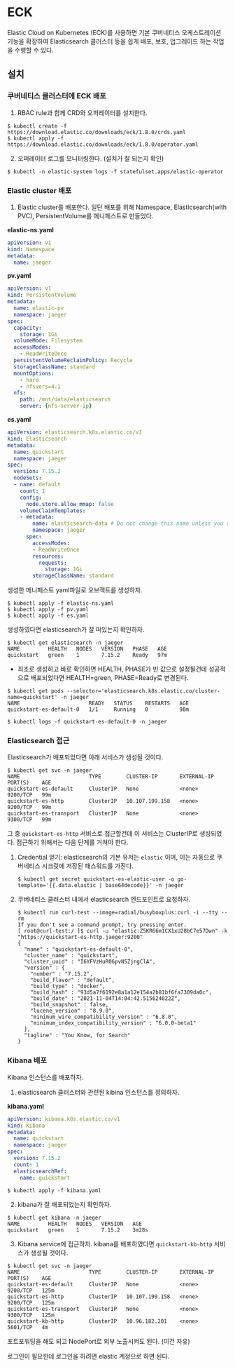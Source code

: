# ECK

Elastic Cloud on Kubernetes (ECK)를 사용하면 기본 쿠버네티스 오케스트레이션 기능을 확장하여 Elasticsearch 클러스터 등을 쉽게 배포, 보호, 업그레이드 하는 작업을 수행할 수 있다.



## 설치



### 쿠버네티스 클러스터에 ECK 배포

1. RBAC rule과 함께 CRD와 오퍼레이터를 설치한다.

```shell
$ kubectl create -f https://download.elastic.co/downloads/eck/1.8.0/crds.yaml
$ kubectl apply -f https://download.elastic.co/downloads/eck/1.8.0/operator.yaml
```

2. 오퍼레이터 로그를 모니터링한다. (설치가 잘 되는지 확인)

```shell
$ kubectl -n elastic-system logs -f statefulset.apps/elastic-operator
```



### Elastic cluster 배포

1. Elastic cluster를 배포한다. 일단 배포를 위해 Namespace, Elasticsearch(with PVC), PersistentVolume를 메니페스트로 만들었다.

**elastic-ns.yaml**

```yaml
apiVersion: v1
kind: Namespace
metadata:
  name: jaeger
```

**pv.yaml**

```yaml
apiVersion: v1
kind: PersistentVolume
metadata:
  name: elastic-pv
  namespace: jaeger
spec:
  capacity:
    storage: 1Gi
  volumeMode: Filesystem
  accessModes:
    - ReadWriteOnce
  persistentVolumeReclaimPolicy: Recycle
  storageClassName: standard
  mountOptions:
    - hard
    - nfsvers=4.1
  nfs:
    path: /mnt/data/elasticsearch
    server: {nfs-server-ip}
```

**es.yaml**

```yaml
apiVersion: elasticsearch.k8s.elastic.co/v1
kind: Elasticsearch
metadata:
  name: quickstart
  namespace: jaeger
spec:
  version: 7.15.2
  nodeSets:
  - name: default
    count: 1
    config:
      node.store.allow_mmap: false
    volumeClaimTemplates:
    - metadata:
        name: elasticsearch-data # Do not change this name unless you set up a volume mount for the data path.
        namespace: jaeger
      spec:
        accessModes:
        - ReadWriteOnce
        resources:
          requests:
            storage: 1Gi
        storageClassName: standard
```



생성한 메니페스트 yaml파일로 오브젝트를 생성하자.

```shell
$ kubectl apply -f elastic-ns.yaml
$ kubectl apply -f pv.yaml
$ kubectl apply -f es.yaml
```



생성하였다면 elasticsearch가 잘 떠있는지 확인하자.

```shell
$ kubectl get elasticsearch -n jaeger
NAME         HEALTH   NODES   VERSION   PHASE   AGE
quickstart   green    1       7.15.2    Ready   97m
```

* 최초로 생성하고 바로 확인하면 HEALTH, PHASE가 빈 값으로 설정될건데 성공적으로 배포되었다면 HEALTH=green, PHASE=Ready로 변경된다.

```shell
$ kubectl get pods --selector='elasticsearch.k8s.elastic.co/cluster-name=quickstart' -n jaeger
NAME                      READY   STATUS    RESTARTS   AGE
quickstart-es-default-0   1/1     Running   0          98m
```

```shell
$ kubectl logs -f quickstart-es-default-0 -n jaeger
```



### Elasticsearch 접근

Elasticsearch가 배포되었다면 아래 서비스가 생성될 것이다.

```shell
$ kubectl get svc -n jaeger
NAME                      TYPE        CLUSTER-IP       EXTERNAL-IP   PORT(S)    AGE
quickstart-es-default     ClusterIP   None             <none>        9200/TCP   99m
quickstart-es-http        ClusterIP   10.107.199.158   <none>        9200/TCP   99m
quickstart-es-transport   ClusterIP   None             <none>        9300/TCP   99m
```

그 중 `quickstart-es-http` 서비스로 접근할건데 이 서비스는 ClusterIP로 생성되었다. 접근하기 위해서는 다음 단계를 거쳐야 한다.

1. Credential 얻기: elasticsearch의 기본 유저는 `elastic` 이며, 이는 자동으로 쿠버네티스 시크릿에 저장된 패스워드를 가진다.

   ```shell
   $ kubectl get secret quickstart-es-elastic-user -o go-template='{{.data.elastic | base64decode}}' -n jaeger
   ```

2. 쿠버네티스 클러스터 내에서 elasticsearch 엔드포인트로 요청하자.

   ```shell
   $ kubectl run curl-test --image=radial/busyboxplus:curl -i --tty --rm
   If you don't see a command prompt, try pressing enter.
   [ root@curl-test:/ ]$ curl -u "elastic:Z5KR66m1CX1xU28bC7e57Dwn" -k "https://quickstart-es-http.jaeger:9200"
   {
     "name" : "quickstart-es-default-0",
     "cluster_name" : "quickstart",
     "cluster_uuid" : "I6YFVzHuR06pvN5ZjngClA",
     "version" : {
       "number" : "7.15.2",
       "build_flavor" : "default",
       "build_type" : "docker",
       "build_hash" : "93d5a7f6192e8a1a12e154a2b81bf6fa7309da0c",
       "build_date" : "2021-11-04T14:04:42.515624022Z",
       "build_snapshot" : false,
       "lucene_version" : "8.9.0",
       "minimum_wire_compatibility_version" : "6.8.0",
       "minimum_index_compatibility_version" : "6.0.0-beta1"
     },
     "tagline" : "You Know, for Search"
   }
   ```

   

### Kibana 배포

Kibana 인스턴스를 배포하자.

1. elasticsearch 클러스터와 관련된 kibina 인스턴스를 정의하자.

**kibana.yaml**

```yaml
apiVersion: kibana.k8s.elastic.co/v1
kind: Kibana
metadata:
  name: quickstart
  namespace: jaeger
spec:
  version: 7.15.2
  count: 1
  elasticsearchRef:
    name: quickstart
```

```shell
$ kubectl apply -f kibana.yaml
```



2. kibana가 잘 배포되었는지 확인하자.

```shell
$ kubectl get kibana -n jaeger
NAME         HEALTH   NODES   VERSION   AGE
quickstart   green    1       7.15.2    3m28s
```



3. Kibana service에 접근하자. kibana를 배포하였다면 `quickstart-kb-http` 서비스가 생성될 것이다.

```shell
$ kubectl get svc -n jaeger
NAME                      TYPE        CLUSTER-IP       EXTERNAL-IP   PORT(S)    AGE
quickstart-es-default     ClusterIP   None             <none>        9200/TCP   125m
quickstart-es-http        ClusterIP   10.107.199.158   <none>        9200/TCP   125m
quickstart-es-transport   ClusterIP   None             <none>        9300/TCP   125m
quickstart-kb-http        ClusterIP   10.96.182.201    <none>        5601/TCP   4m
```

포트포워딩을 해도 되고 NodePort로 외부 노출시켜도 된다. (이건 자유) 

로그인이 필요한데 로그인을 하려면 elastic 계정으로 하면 된다.





















